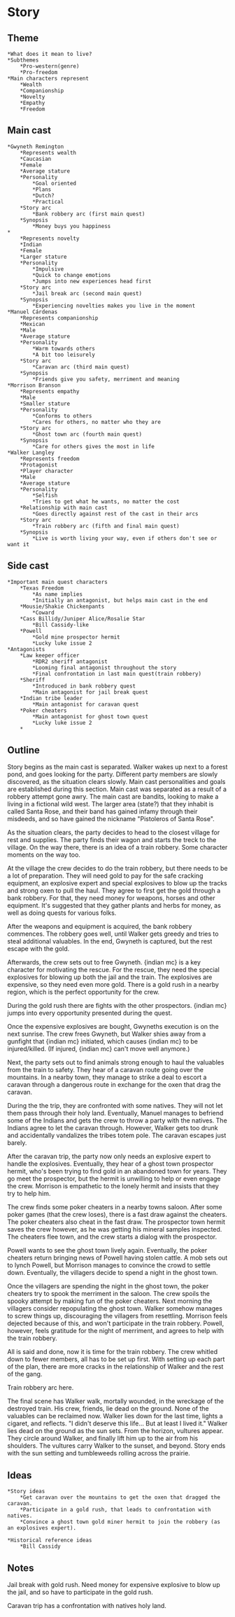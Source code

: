 
# Story

## Theme
	*What does it mean to live?
	*Subthemes
		*Pro-western(genre)
		*Pro-freedom
	*Main characters represent
		*Wealth
		*Companionship
		*Novelty
		*Empathy
		*Freedom

## Main cast
	*Gwyneth Remington
		*Represents wealth
		*Caucasian
		*Female
		*Average stature
		*Personality
			*Goal oriented
			*Plans
			*Dutch?
			*Practical
		*Story arc
			*Bank robbery arc (first main quest)
		*Synopsis
			*Money buys you happiness
	*
		*Represents novelty
		*Indian
		*Female
		*Larger stature
		*Personality
			*Impulsive
			*Quick to change emotions
			*Jumps into new experiences head first
		*Story arc
			*Jail break arc (second main quest)
		*Synopsis
			*Experiencing novelties makes you live in the moment
	*Manuel Cárdenas
		*Represents companionship
		*Mexican
		*Male
		*Average stature
		*Personality
			*Warm towards others
			*A bit too leisurely
		*Story arc
			*Caravan arc (third main quest)
		*Synopsis
			*Friends give you safety, merriment and meaning
	*Morrison Branson
		*Represents empathy
		*Male
		*Smaller stature
		*Personality
			*Conforms to others
			*Cares for others, no matter who they are
		*Story arc
			*Ghost town arc (fourth main quest)
		*Synopsis
			*Care for others gives the most in life
	*Walker Langley
		*Represents freedom
		*Protagonist
		*Player character
		*Male
		*Average stature
		*Personality
			*Selfish
			*Tries to get what he wants, no matter the cost
		*Relationship with main cast
			*Goes directly against rest of the cast in their arcs
		*Story arc
			*Train robbery arc (fifth and final main quest)
		*Synopsis
			*Live is worth living your way, even if others don't see or want it

## Side cast
	*Important main quest characters
		*Texas Freedom
			*As name implies
			*Initially an antagonist, but helps main cast in the end
		*Mousie/Shakie Chickenpants
			*Coward
		*Cass Billidy/Juniper Alice/Rosalie Star
            *Bill Cassidy-like
        *Powell
            *Gold mine prospector hermit
            *Lucky luke issue 2
	*Antagonists
		*Law keeper officer
			*RDR2 sheriff antagonist
			*Looming final antagonist throughout the story
			*Final confrontation in last main quest(train robbery)
		*Sheriff
			*Introduced in bank robbery quest
			*Main antagonist for jail break quest
		*Indian tribe leader
			*Main antagonist for caravan quest
		*Poker cheaters
			*Main antagonist for ghost town quest
			*Lucky luke issue 2
		*
        


## Outline

Story begins as the main cast is separated. Walker wakes up next to a forest pond, and goes looking for the party. Different party
members are slowly discovered, as the situation clears slowly. Main cast personalities and goals are established during this
section. Main cast was separated as a result of a robbery attempt gone awry. The main cast are bandits, looking to make a living
in a fictional wild west. The larger area (state?) that they inhabit is called Santa Rose, and their band has gained infamy through
their misdeeds, and so have gained the nickname "Pistoleros of Santa Rose".

As the situation clears, the party decides to head to the closest village for rest and supplies. The party finds their wagon and
starts the treck to the village. On the way there, there is an idea of a train robbery. Some character moments on the way too.

At the village the crew decides to do the train robbery, but there needs to be a lot of preparation. They will need gold to pay
for the safe cracking equipment, an explosive expert and special explosives to blow up the tracks and strong oxen to pull the
haul. They agree to first get the gold through a bank robbery. For that, they need money for weapons, horses and other equipment.
It's suggested that they gather plants and herbs for money, as well as doing quests for various folks.

After the weapons and equipment is acquired, the bank robbery commences. The robbery goes well, until Walker gets greedy and
tries to steal additional valuables. In the end, Gwyneth is captured, but the rest escape with the gold.

Afterwards, the crew sets out to free Gwyneth. {indian mc} is a key character for motivating the rescue. For the rescue, they need
the special explosives for blowing up both the jail and the train. The explosives are expensive, so they need even more gold. There
is a gold rush in a nearby region, which is the perfect opportunity for the crew.

During the gold rush there are fights with the other prospectors. {indian mc} jumps into every opportunity presented during the
quest.

Once the expensive explosives are bought, Gwyneths execution is on the next sunrise. The crew frees Gwyneth, but Walker shies
away from a gunfight that {indian mc} initiated, which causes {indian mc} to be injured/killed. (If injured, {indian mc} can't move
well anymore.)

Next, the party sets out to find animals strong enough to haul the valuables from the train to safety. They hear of a caravan route
going over the mountains. In a nearby town, they manage to strike a deal to escort a caravan through a dangerous route in
exchange for the oxen that drag the caravan.

During the the trip, they are confronted with some natives. They will not let them pass through their holy land. Eventually,
Manuel manages to befriend some of the Indians and gets the crew to throw a party with the natives. The Indians agree to let the
caravan through. However, Walker gets too drunk and accidentally vandalizes the tribes totem pole. The caravan escapes just barely.

After the caravan trip, the party now only needs an explosive expert to handle the explosives. Eventually, they hear of a ghost
town prospector hermit, who's been trying to find gold in an abandoned town for years. They go meet the prospector, but the hermit
is unwilling to help or even engage the crew. Morrison is empathetic to the lonely hermit and insists that they try to help him.

The crew finds some poker cheaters in a nearby towns saloon. After some poker games (that the crew loses), there is a fast draw
against the cheaters. The poker cheaters also cheat in the fast draw. The prospector town hermit saves the crew however, as he
was getting his mineral samples inspected. The cheaters flee town, and the crew starts a dialog with the prospector.

Powell wants to see the ghost town lively again. Eventually, the poker cheaters return bringing news of Powell having stolen
cattle. A mob sets out to lynch Powell, but Morrison manages to convince the crowd to settle down. Eventually, the villagers
decide to spend a night in the ghost town.

Once the villagers are spending the night in the ghost town, the poker cheaters try to spook the merriment in the saloon. The crew
spoils the spooky attempt by making fun of the poker cheaters. Next morning the villagers consider repopulating the ghost town.
Walker somehow manages to screw things up, discouraging the villagers from resettling. Morrison feels dejected because of this,
and won't participate in the train robbery. Powell, however, feels gratitude for the night of merriment, and agrees to help with
the train robbery.

All is said and done, now it is time for the train robbery. The crew whitled down to fewer members, all has to be set up first.
With setting up each part of the plan, there are more cracks in the relationship of Walker and the rest of the gang.

Train robbery arc here.

The final scene has Walker walk, mortally wounded, in the wreckage of the destroyed train. His crew, friends, lie dead on the
ground. None of the valuables can be reclaimed now. Walker lies down for the last time, lights a cigaret, and reflects. "I didn't
deserve this life... But at least I lived it." Walker lies dead on the ground as the sun sets. From the horizon, vultures
appear. They circle around Walker, and finally lift him up to the air from his shoulders. The vultures carry Walker
to the sunset, and beyond. Story ends with the sun setting and tumbleweeds rolling across the prairie.

## Ideas

    *Story ideas
        *Get caravan over the mountains to get the oxen that dragged the caravan.
        *Participate in a gold rush, that leads to confrontation with natives.
        *Convince a ghost town gold miner hermit to join the robbery (as an explosives expert).

    *Historical reference ideas
        *Bill Cassidy

## Notes

Jail break with gold rush. Need money for expensive explosive to blow up the jail, and so have to participate in the gold rush.

Caravan trip has a confrontation with natives holy land.


